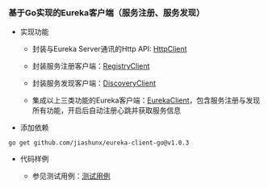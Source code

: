 
### 基于Go实现的Eureka客户端（服务注册、服务发现）

- 实现功能

   - 封装与Eureka Server通讯的Http API: [HttpClient](./client/http.go)

   - 封装服务注册客户端：[RegistryClient](./client/registry.go)

   - 封装服务发现客户端：[DiscoveryClient](./client/discovery.go)

   - 集成以上三类功能的Eureka客户端：[EurekaClient](./client/client.go)，包含服务注册与发现所有功能，开启后自动注册心跳并获取服务信息

- 添加依赖

```shell
go get github.com/jiashunx/eureka-client-go@v1.0.3
```

- 代码样例

   - 参见测试用例：[测试用例](./client/client_test.go)
